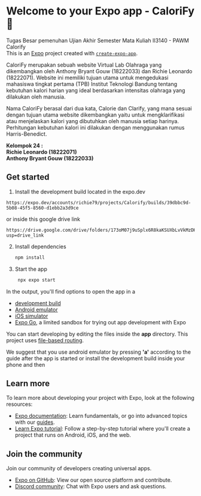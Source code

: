 # Welcome to your Expo app - CaloriFy 👋
Tugas Besar pemenuhan Ujian Akhir Semester Mata Kuliah II3140 - PAWM Calorify   \
This is an [Expo](https://expo.dev) project created with [`create-expo-app`](https://www.npmjs.com/package/create-expo-app). 

CaloriFy merupakan sebuah website Virtual Lab Olahraga yang dikembangkan oleh Anthony Bryant Gouw (18222033) dan Richie Leonardo (18222071). Website ini memiliki tujuan utama untuk mengedukasi mahasiswa tingkat pertama (TPB) Institut Teknologi Bandung tentang kebutuhan kalori harian yang ideal berdasarkan intensitas olahraga yang dilakukan oleh manusia. 

Nama CaloriFy berasal dari dua kata, Calorie dan Clarify, yang mana sesuai dengan tujuan utama website dikembangkan yaitu untuk mengklarifikasi atau menjelaskan kalori yang dibutuhkan oleh manusia setiap harinya. Perhitungan kebutuhan kalori ini dilakukan dengan menggunakan rumus Harris-Benedict.

**Kelompok 24 :** \
**Richie Leonardo (18222071)** \
**Anthony Bryant Gouw (18222033)**

## Get started

1. Install the development build located in the expo.dev
```link
https://expo.dev/accounts/richie79/projects/Calorify/builds/39dbbc9d-5b08-45f5-8560-d1ebb2a3d9ce
```
or inside this google drive link
```link
https://drive.google.com/drive/folders/173oM07j9uSplx6R8kaKSUXbLvVkMzDHl?usp=drive_link
```

2. Install dependencies

   ```bash
   npm install
   ```

3. Start the app

   ```bash
    npx expo start
   ```

In the output, you'll find options to open the app in a

- [development build](https://docs.expo.dev/develop/development-builds/introduction/)
- [Android emulator](https://docs.expo.dev/workflow/android-studio-emulator/)
- [iOS simulator](https://docs.expo.dev/workflow/ios-simulator/)
- [Expo Go](https://expo.dev/go), a limited sandbox for trying out app development with Expo

You can start developing by editing the files inside the **app** directory. This project uses [file-based routing](https://docs.expo.dev/router/introduction).

We suggest that you use android emulator by pressing **'a'** according to the guide after the app is started or install the development build inside your phone and then 

## Learn more

To learn more about developing your project with Expo, look at the following resources:

- [Expo documentation](https://docs.expo.dev/): Learn fundamentals, or go into advanced topics with our [guides](https://docs.expo.dev/guides).
- [Learn Expo tutorial](https://docs.expo.dev/tutorial/introduction/): Follow a step-by-step tutorial where you'll create a project that runs on Android, iOS, and the web.

## Join the community

Join our community of developers creating universal apps.

- [Expo on GitHub](https://github.com/expo/expo): View our open source platform and contribute.
- [Discord community](https://chat.expo.dev): Chat with Expo users and ask questions.
